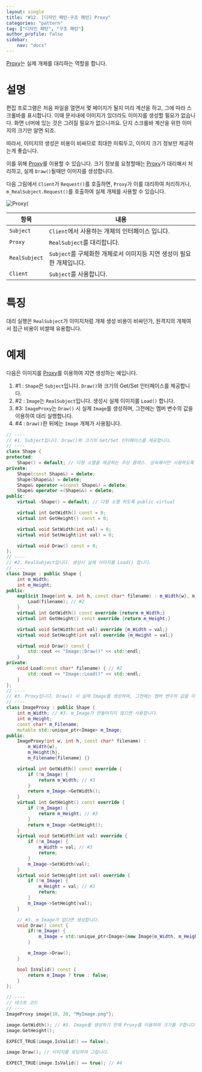 ```yaml
---
layout: single
title: "#12. [디자인 패턴-구조 패턴] Proxy"
categories: "pattern"
tag: ["디자인 패턴", "구조 패턴"]
author_profile: false
sidebar: 
    nav: "docs"
---
```


[Proxy](https://tango1202.github.io/pattern/pattern-proxy/)는 실제 개체를 대리하는 역할을 합니다.

# 설명

편집 프로그램은 처음 파일을 열면서 몇 페이지가 될지 미리 계산을 하고, 그에 따라 스크롤바를 표시합니다. 이때 문서내에 이미지가 있더라도 이미지를 생성할 필요가 없습니다. 화면 너머에 있는 것은 그려질 필요가 없으니까요. 단지 스크롤바 계산을 위한 이미지의 크기만 알면 되죠.

따라서, 이미지의 생성은 비용이 비싸므로 최대한 미뤄두고, 이미지 크기 정보만 제공하는게 좋습니다.

이를 위해 [Proxy](https://tango1202.github.io/pattern/pattern-proxy/)를 이용할 수 있습니다.
크기 정보를 요청할때는 [Proxy](https://tango1202.github.io/pattern/pattern-proxy/)가 대리해서 처리하고, 실제 `Draw()`될때만 이미지를 생성합니다. 

다음 그림에서 `Client`가 `Request()`를 호출하면, `Proxy`가 이를 대리하여 처리하거나, `m_RealSubject.Request()`를 호출하여 실제 개체를 사용할 수 있습니다.

![Proxy(](https://github.com/tango1202/tango1202.github.io/assets/133472501/37ec027d-96bc-4f8c-abc4-1ff6edbac4db)

|항목|내용|
|--|--|
|`Subject`|`Client`에서 사용하는 개체의 인터페이스 입니다.|
|`Proxy`|`RealSubject`를 대리합니다.|
|`RealSubject`|`Subject`를 구체화한 개체로서 이미지등 지연 생성이 필요한 개체입니다.|
|`Client`|`Subject`를 사용합니다.|

# 특징

대리 실행은 `RealSubject`가 이미지처럼 개체 생성 비용이 비싸던가, 원격지의 개체여서 접근 비용이 비쌀때 유용합니다. 

# 예제

다음은 이미지를 [Proxy](https://tango1202.github.io/pattern/pattern-proxy/)를 이용하여 지연 생성하는 예입니다.

1. #1 : `Shape`은 `Subject`입니다. `Draw()`와 크기의 Get/Set 인터페이스를 제공합니다.
2. #2 : `Image`는 `RealSubject`입니다. 생성시 실제 이미지를 `Load()` 합니다.
3. #3: `ImageProxy`는 `Draw()` 시 실제 `Image`를 생성하며, 그전에는 멤버 변수의 값을 이용하여 대리 실행합니다.
4. #4 : `Draw()`한 뒤에는 `Image` 개체가 사용됩니다.

```cpp
// ----
// #1. Subject입니다. Draw()와 크기의 Get/Set 인터페이스를 제공합니다.
// ----
class Shape {
protected:
    Shape() = default; // 다형 소멸을 제공하는 추상 클래스. 상속해서만 사용하도록 protected
private:
    Shape(const Shape&) = delete;
    Shape(Shape&&) = delete;
    Shape& operator =(const Shape&) = delete;
    Shape& operator =(Shape&&) = delete;          
public:
    virtual ~Shape() = default; // 다형 소멸 하도록 public virtual

    virtual int GetWidth() const = 0;
    virtual int GetHeight() const = 0;

    virtual void SetWidth(int val) = 0;
    virtual void SetHeight(int val) = 0;    

    virtual void Draw() const = 0;   
};
// ----
// #2. RealSubject입니다. 생성시 실제 이미지를 Load() 합니다.
// ----
class Image : public Shape {
    int m_Width;
    int m_Height;
public:
    explicit Image(int w, int h, const char* filename) : m_Width{w}, m_Height{h} {
        Load(filename); // #2
    }
    virtual int GetWidth() const override {return m_Width;}
    virtual int GetHeight() const override {return m_Height;}

    virtual void SetWidth(int val) override {m_Width = val;}
    virtual void SetHeight(int val) override {m_Height = val;}    

    virtual void Draw() const {
        std::cout << "Image::Draw()" << std::endl;
    }
private:
    void Load(const char* filename) { // #2
        std::cout << "Image::Load()" << std::endl;
    }
};
// ----
// #3. Proxy입니다. Draw() 시 실제 Image를 생성하며, 그전에는 멤버 변수의 값을 이용합니다.
// ----
class ImageProxy : public Shape {
    int m_Width; // #3. m_Image가 만들어지지 않으면 사용합니다.
    int m_Height;   
    const char* m_Filename;     
    mutable std::unique_ptr<Image> m_Image; 
public:
    ImageProxy(int w, int h, const char* filename) :
        m_Width{w}, 
        m_Height{h}, 
        m_Filename{filename} {}

    virtual int GetWidth() const override {
        if (!m_Image) {
            return m_Width; // #3
        }
        return m_Image->GetWidth();
    }
    virtual int GetHeight() const override {
        if (!m_Image) {
            return m_Height; // #3  
        }
        return m_Image->GetHeight();
    }
    virtual void SetWidth(int val) override {
        if (!m_Image) {
            m_Width = val; // #3  
            return; 
        }
        m_Image->SetWidth(val);
    }
    virtual void SetHeight(int val) override {
        if (!m_Image) {
            m_Height = val; // #3 
            return; 
        }
        m_Image->SetHeight(val);
    } 

    // #3. m_Image가 없다면 생성합니다.      
    void Draw() const {
        if(!m_Image) {
            m_Image = std::unique_ptr<Image>{new Image{m_Width, m_Height, m_Filename}};
        }

        m_Image->Draw();
    }

    bool IsValid() const {
        return m_Image ? true : false;
    }
};

// ----
// 테스트 코드
// ----
ImageProxy image{10, 20, "MyImage.png"};

image.GetWidth(); // #3. Image를 생성하기 전에 Proxy를 이용하여 크기를 구합니다.
image.GetHeight();

EXPECT_TRUE(image.IsValid() == false);

image.Draw(); // 이미지를 로딩하여 그립니다.

EXPECT_TRUE(image.IsValid() == true); // #4    
```
